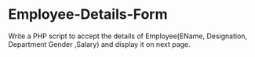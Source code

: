 # Employee-Details-Form
Write a PHP script to accept the details of Employee(EName, Designation, Department  Gender ,Salary) and display it on next page. 
